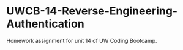 # UWCB-14-Reverse-Engineering-Authentication
Homework assignment for unit 14 of UW Coding Bootcamp.
